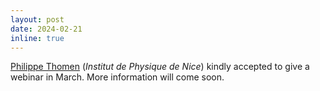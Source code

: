```yaml
---
layout: post
date: 2024-02-21
inline: true
---
```


[Philippe Thomen](https://scholar.google.fr/citations?hl=fr&user=dIc4Eg4AAAAJ&view_op=list_works&sortby=pubdate) (*Institut de Physique de Nice*) kindly accepted to give a webinar in March. More information will come soon.
